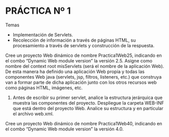 # PRÁCTICA Nº 1 

Temas 
* Implementación de Servlets. 
* Recolección de información a través de páginas HTML, su procesamiento a través de servlets y construcción de la respuesta. 

Cree un proyecto Web dinámico de nombre Practica1Web25, indicando en el combo “Dynamic Web module version” la versión 2.5. Asigne como nombre del context root misServlets (será el nombre de la aplicación Web). 
De esta manera ha definido una aplicación Web propia y todas las componentes Web java (servlets, jsp, filtros, listeners, etc.) que construya van a formar parte de dicha aplicación junto con los otros recursos web como páginas HTML, imágenes, etc. 

1. Antes de escribir su primer servlet, analice la estructura jerárquica que muestra las componentes del proyecto. Despliegue la carpeta WEB-INF que está dentro del proyecto Web. Analice su estructura y en particular el archivo web.xml. 


Cree un proyecto Web dinámico de nombre Practica1Web40, indicando en el combo “Dynamic Web module version” la versión 4.0. 

